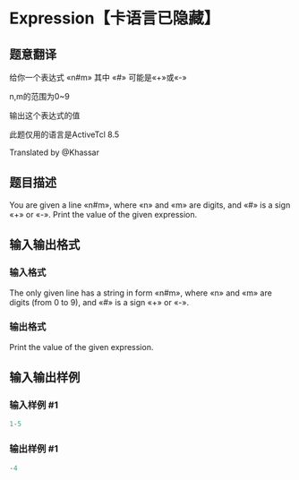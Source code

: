 # Expression【卡语言已隐藏】

## 题意翻译

给你一个表达式 «n#m» 其中 «#» 可能是«+»或«-»

n,m的范围为0~9

输出这个表达式的值

此题仅用的语言是ActiveTcl 8.5

Translated by @Khassar

## 题目描述

You are given a line «n#m», where «n» and «m» are digits, and «\#» is a sign «+» or «-». Print the value of the given expression.

## 输入输出格式

### 输入格式

The only given line has a string in form «n#m», where «n» and «m» are digits (from 0 to 9), and «\#» is a sign «+» or «-».

### 输出格式

Print the value of the given expression.

## 输入输出样例

### 输入样例 #1

```cpp
1-5

```
### 输出样例 #1

```cpp
-4

```
